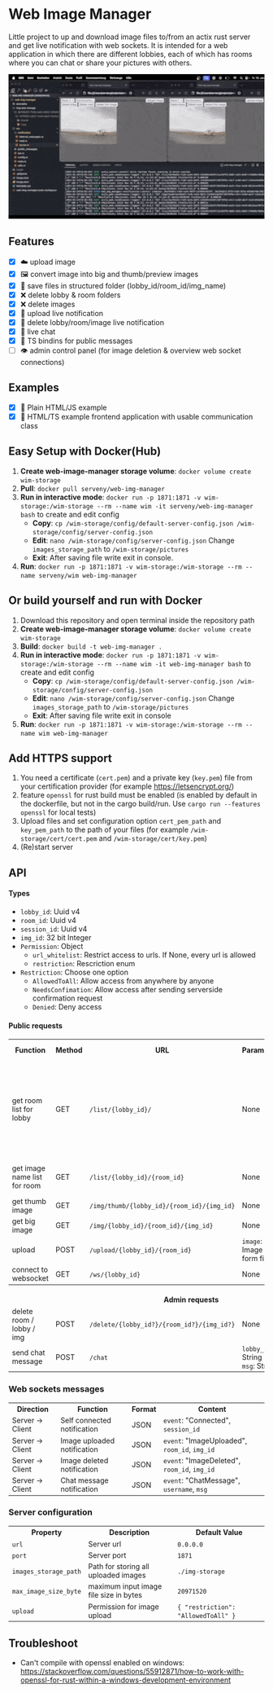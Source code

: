 # Web Image Manager

Little project to up and download image files to/from an actix rust server and get live notification with web sockets. It is intended for a web application in which there are different lobbies, each of which has rooms where you can chat or share your pictures with others.

<p align="center">
  <img src="demo_animation.gif"/>
</p>

## Features

- [x] ☁️ upload image
- [x] 🖼️ convert image into big and thumb/preview images
- [x] 📁 save files in structured folder (lobby_id/room_id/img_name)
- [x] ❌ delete lobby & room folders
- [x] ❌ delete images
- [x] 📰 upload live notification
- [x] 📰 delete lobby/room/image live notification
- [x] 💬 live chat
- [x] 🔗 TS bindins for public messages
- [ ] 👁️ admin control panel (for image deletion & overview web socket connections)

## Examples

- [x] 🧸 Plain HTML/JS example
- [x] 🧸 HTML/TS example frontend application with usable communication class

## Easy Setup with Docker(Hub)

1. **Create web-image-manager storage volume**: `docker volume create wim-storage`
2. **Pull**: `docker pull serveny/web-img-manager`
3. **Run in interactive mode**: `docker run -p 1871:1871 -v wim-storage:/wim-storage --rm --name wim -it serveny/web-img-manager bash` to create and edit config
   - **Copy**: `cp /wim-storage/config/default-server-config.json /wim-storage/config/server-config.json`
   - **Edit**: `nano /wim-storage/config/server-config.json` Change `images_storage_path` to `/wim-storage/pictures`
   - **Exit**: After saving file write exit in console.
4. **Run**: `docker run -p 1871:1871 -v wim-storage:/wim-storage --rm --name serveny/wim web-img-manager`

## Or build yourself and run with Docker

1. Download this repository and open terminal inside the repository path
2. **Create web-image-manager storage volume**: `docker volume create wim-storage`
3. **Build**: `docker build -t web-img-manager .`
4. **Run in interactive mode**: `docker run -p 1871:1871 -v wim-storage:/wim-storage --rm --name wim -it web-img-manager bash` to create and edit config
   - **Copy**: `cp /wim-storage/config/default-server-config.json /wim-storage/config/server-config.json`
   - **Edit**: `nano /wim-storage/config/server-config.json` Change `images_storage_path` to `/wim-storage/pictures`
   - **Exit**: After saving file write exit in console
5. **Run**: `docker run -p 1871:1871 -v wim-storage:/wim-storage --rm --name wim web-img-manager`

## Add HTTPS support

1. You need a certificate (`cert.pem`) and a private key (`key.pem`) file from your certification provider (for example https://letsencrypt.org/)
2. feature `openssl` for rust build must be enabled (is enabled by default in the dockerfile, but not in the cargo build/run. Use `cargo run --features openssl` for local tests)
3. Upload files and set configuration option `cert_pem_path` and `key_pem_path` to the path of your files (for example `/wim-storage/cert/cert.pem` and `/wim-storage/cert/key.pem`)
4. (Re)start server

## API

#### Types

- `lobby_id`: Uuid v4
- `room_id`: Uuid v4
- `session_id`: Uuid v4
- `img_id`: 32 bit Integer
- `Permission`: Object
  - `url_whitelist`: Restrict access to urls. If None, every url is allowed
  - `restriction`: Rescriction enum
- `Restriction`: Choose one option <ul>
  <li><code>AllowedToAll</code>: Allow access from anywhere by anyone</li>
  <li><code>NeedsConfimation</code>: Allow access after sending serverside confirmation request</li>
  <li><code>Denied</code>: Deny access</li>
</ul>

#### Public requests

<table>
  <tr>
    <th>Function</th>
    <th>Method</th>
    <th>URL</th>
    <th>Parameters</th>
    <th>Return format</th>
    <th>Returns</th>
  </tr>
  <tr>
    <td>get room list for lobby</td>
    <td>GET</td>
    <td><code>/list/{lobby_id}/</code></td>
    <td>None</td>
    <td>JSON</td>
    <td>JSON encoded list of room_id's <br><code>["9b5938c0-ae34-42a4-b459-06124ae70ffa", "10f70fb4-c9c7-4c0d-abcf-13e2cd49a85a"]</code></td>
  </tr>
  <tr>
    <td>get image name list for room</td>
    <td>GET</td>
    <td><code>/list/{lobby_id}/{room_id}</code></td>
    <td>None</td>
    <td>JSON</td>
    <td>JSON encoded list of int img_id's <br><code>[1,2,3,4,8]</code></td>
  </tr>
  <tr>
    <td>get thumb image</td>
    <td>GET</td>
    <td><code>/img/thumb/{lobby_id}/{room_id}/{img_id}</code></td>
    <td>None</td>
    <td>.jpg</td>
    <td>thumb image file</td>
  </tr>
  <tr>
    <td>get big image</td>
    <td>GET</td>
    <td><code>/img/{lobby_id}/{room_id}/{img_id}</code></td>
    <td>None</td>
    <td>.jpg</td>
    <td>image file</td>
  </tr>
  <tr>
    <td>upload</td>
    <td>POST</td>
    <td><code>/upload/{lobby_id}/{room_id}</code></td>
    <td><code>image</code>: Image as form file</td>
    <td>JSON</td>
    <td>image upload result<br><code>{ img_id: 3 }</code></td>
  </tr>
  <tr>
    <td>connect to websocket</td>
    <td>GET</td>
    <td><code>/ws/{lobby_id}</code></td>
    <td>None</td>
    <td>JSON</td>
    <td>null</td>
  </tr>
  <tr>
    <th colspan="6"><br>Admin requests</th>
  </tr>
 <tr>
    <td>delete room / lobby / img</td>
    <td>POST</td>
    <td><code>/delete/{lobby_id?}/{room_id?}/{img_id?}</code></td>
    <td>None</td>
    <td>JSON</td>
    <td>null</td>
  </tr>
<tr>
    <td>send chat message</td>
    <td>POST</td>
    <td><code>/chat</code></td>
    <td><code>lobby_id</code>: String<br><code>msg</code>: String<br></td>
    <td>JSON</td>
    <td>null</td>
  </tr>
</table>

### Web sockets messages

<table>
  <tr>
    <th>Direction</th>
    <th>Function</th>
    <th>Format</th>
    <th>Content</th>
  </tr>
  <tr>
    <td>Server -> Client</td>
    <td>Self connected notification</td>
    <td>JSON</td>
    <td><code>event</code>: "Connected", <code>session_id</code></td>
  </tr>
  <tr>
    <td>Server -> Client</td>
    <td>Image uploaded notification</td>
    <td>JSON</td>
    <td><code>event</code>: "ImageUploaded", <code>room_id</code>, <code>img_id</code></td>
  </tr>
  <tr>
    <td>Server -> Client</td>
    <td>Image deleted notification</td>
    <td>JSON</td>
    <td><code>event</code>: "ImageDeleted", <code>room_id</code>, <code>img_id</code></td>
  </tr>
  <tr>
    <td>Server -> Client</td>
    <td>Chat message notification</td>
    <td>JSON</td>
    <td><code>event</code>: "ChatMessage", <code>username</code>, <code>msg</code></td>
  </tr>
</table>

### Server configuration

<table>
  <tr>
    <th>Property</th>
    <th>Description</th>
    <th>Default Value</th>
  </tr>
  <tr>
    <td><code>url</code></td>
    <td>Server url</td>
    <td><code>0.0.0.0</code></td>
  </tr>
  <tr>
    <td><code>port</code></td>
    <td>Server port</td>
    <td><code>1871</code></td>
  </tr>
  <tr>
    <td><code>images_storage_path</code></td>
    <td>Path for storing all uploaded images</td>
    <td><code>./img-storage</code></td>
  </tr>
  <tr>
    <td><code>max_image_size_byte</code></td>
    <td>maximum input image file size in bytes</td>
    <td><code>20971520</code></td>
  </tr>
  <tr>
    <td><code>upload</code></td>
    <td>Permission for image upload</td>
    <td><code>{ "restriction": "AllowedToAll" }</code></td>
  </tr>
</table>

## Troubleshoot

- Can't compile with openssl enabled on windows: https://stackoverflow.com/questions/55912871/how-to-work-with-openssl-for-rust-within-a-windows-development-environment
